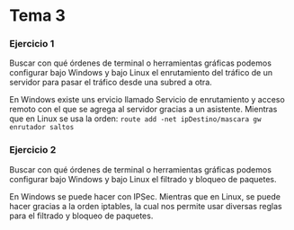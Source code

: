 # Tema 3

### Ejercicio 1
Buscar con qué órdenes de terminal o herramientas gráficas podemos configurar bajo Windows y bajo Linux el enrutamiento del tráfico de un servidor para pasar el tráfico desde una subred a otra.

En Windows existe uns ervicio llamado Servicio de enrutamiento y acceso remoto con el que se agrega al servidor gracias a un asistente.
Mientras que en Linux se usa la orden: `route add -net ipDestino/mascara gw enrutador saltos`

### Ejercicio 2
Buscar con qué órdenes de terminal o herramientas gráficas podemos configurar bajo Windows y bajo Linux el filtrado y bloqueo de paquetes.

En Windows se puede hacer con IPSec. Mientras que en Linux, se puede hacer gracias a la orden iptables, la cual nos permite usar diversas reglas para el filtrado y bloqueo de paquetes.